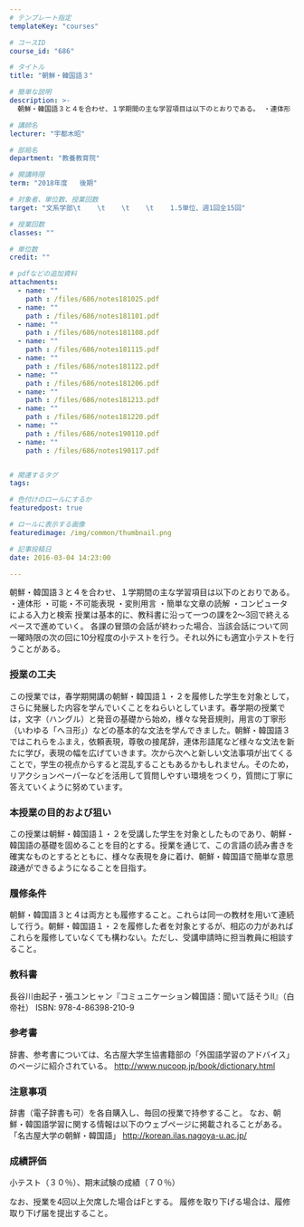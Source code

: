 ```yaml
---
# テンプレート指定
templateKey: "courses"

# コースID
course_id: "686"

# タイトル
title: "朝鮮・韓国語３"

# 簡単な説明
description: >-
  朝鮮・韓国語３と４を合わせ、１学期間の主な学習項目は以下のとおりである。 ・連体形 ・可能・不可能表現 ・変則用言 ・簡単な文章の読解 ・コンピュータによる入力と検索 授業は基本的に、教科書に沿って一...

# 講師名
lecturer: "宇都木昭"

# 部局名
department: "教養教育院"

# 開講時限
term: "2018年度	後期"

# 対象者、単位数、授業回数
target: "文系学部\t    \t    \t    \t    1.5単位、週1回全15回"

# 授業回数
classes: ""

# 単位数
credit: ""

# pdfなどの追加資料
attachments: 
  - name: "" 
    path : /files/686/notes181025.pdf
  - name: "" 
    path : /files/686/notes181101.pdf
  - name: "" 
    path : /files/686/notes181108.pdf
  - name: "" 
    path : /files/686/notes181115.pdf
  - name: "" 
    path : /files/686/notes181122.pdf
  - name: "" 
    path : /files/686/notes181206.pdf
  - name: "" 
    path : /files/686/notes181213.pdf
  - name: "" 
    path : /files/686/notes181220.pdf
  - name: "" 
    path : /files/686/notes190110.pdf
  - name: "" 
    path : /files/686/notes190117.pdf


# 関連するタグ
tags:

# 色付けのロールにするか
featuredpost: true

# ロールに表示する画像
featuredimage: /img/common/thumbnail.png

# 記事投稿日
date: 2016-03-04 14:23:00

---
```

朝鮮・韓国語３と４を合わせ、１学期間の主な学習項目は以下のとおりである。 ・連体形 ・可能・不可能表現 ・変則用言 ・簡単な文章の読解 ・コンピュータによる入力と検索 授業は基本的に、教科書に沿って一つの課を2～3回で終えるペースで進めていく。 各課の冒頭の会話が終わった場合、当該会話について同一曜時限の次の回に10分程度の小テストを行う。それ以外にも適宜小テストを行うことがある。
  
### 授業の工夫  


この授業では，春学期開講の朝鮮・韓国語１・２を履修した学生を対象として， さらに発展した内容を学んでいくことをねらいとしています。春学期の授業では，文字（ハングル）と発音の基礎から始め，様々な発音規則，用言の丁寧形（いわゆる「へヨ形」）などの基本的な文法を学んできました。朝鮮・韓国語３ではこれらをふまえ，依頼表現，尊敬の接尾辞，連体形語尾など様々な文法を新たに学び，表現の幅を広げていきます。次から次へと新しい文法事項が出てくることで，学生の視点からすると混乱することもあるかもしれません。そのため，リアクションペーパーなどを活用して質問しやすい環境をつくり，質問に丁寧に答えていくように努めています。

  
### 本授業の目的および狙い  


この授業は朝鮮・韓国語１・２を受講した学生を対象としたものであり、朝鮮・韓国語の基礎を固めることを目的とする。授業を通じて、この言語の読み書きを確実なものとするとともに、様々な表現を身に着け、朝鮮・韓国語で簡単な意思疎通ができるようになることを目指す。 

  
### 履修条件  


朝鮮・韓国語３と４は両方とも履修すること。これらは同一の教材を用いて連続して行う。朝鮮・韓国語１・２を履修した者を対象とするが、相応の力があればこれらを履修していなくても構わない。ただし、受講申請時に担当教員に相談すること。 

  
### 教科書  


長谷川由起子・張ユンヒャン『コミュニケーション韓国語：聞いて話そうII』（白帝社） ISBN: 978-4-86398-210-9 

  
### 参考書  


辞書、参考書については、名古屋大学生協書籍部の「外国語学習のアドバイス」のページに紹介されている。 http://www.nucoop.jp/book/dictionary.html 

  
### 注意事項  


辞書（電子辞書も可）を各自購入し、毎回の授業で持参すること。 なお、朝鮮・韓国語学習に関する情報は以下のウェブページに掲載されることがある。 「名古屋大学の朝鮮・韓国語」 http://korean.ilas.nagoya-u.ac.jp/



  
### 成績評価  


小テスト（３０％）、期末試験の成績（７０％） 

なお、授業を4回以上欠席した場合はFとする。 履修を取り下げる場合は、履修取り下げ届を提出すること。
